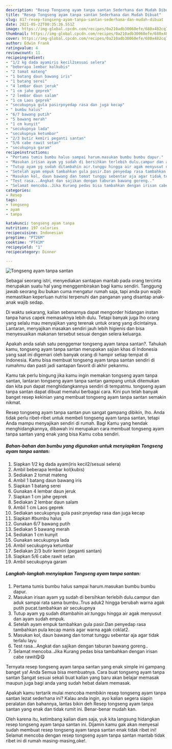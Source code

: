 ```yaml
---
description: "Resep Tongseng ayam tanpa santan Sederhana dan Mudah Dibuat"
title: "Resep Tongseng ayam tanpa santan Sederhana dan Mudah Dibuat"
slug: 817-resep-tongseng-ayam-tanpa-santan-sederhana-dan-mudah-dibuat
date: 2021-05-22T00:35:26.551Z
image: https://img-global.cpcdn.com/recipes/0a210adb30060efe/680x482cq70/tongseng-ayam-tanpa-santan-foto-resep-utama.jpg
thumbnail: https://img-global.cpcdn.com/recipes/0a210adb30060efe/680x482cq70/tongseng-ayam-tanpa-santan-foto-resep-utama.jpg
cover: https://img-global.cpcdn.com/recipes/0a210adb30060efe/680x482cq70/tongseng-ayam-tanpa-santan-foto-resep-utama.jpg
author: Edwin Frank
ratingvalue: 4
reviewcount: 11
recipeingredient:
- "1/2 kg dada ayamiris kecil2sesuai selera"
- "beberapa lembar kolkubis"
- "2 tomat mateng"
- "1 batang daun bawang iris"
- "1 batang serei"
- "4 lembar daun jeruk"
- "1 cm jahe geprek"
- "2 lembar daun salam"
- "1 cm Laos geprek"
- "secukupnya gula pasirpnyedap rasa dan juga kecap"
- " bumbu halus"
- "6/7 bawang putih"
- "5 bawang merah"
- "1 cm kunyit"
- "secukupnya lada"
- "secukupnya ketumbar"
- "2/3 butir kemiri peganti santan"
- "5/6 cabe rawit setan"
- "secukupnya garam"
recipeinstructions:
- "Pertama tumis bumbu halus sampai harum.masukan bumbu bumbu dapur."
- "Masukan irisan ayam yg sudah di bersihkan terlebih dulu.campur dan aduk sampai rata sama bumbu..Trus aduk2 hingga berubah warna agak putih pucat.tambahkan air secukupnya"
- "Tutup ayam yg sudah ditambahin air.tunggu hingga air agak menyusut dan ayam sudah empuk."
- "Setelah ayam empuk tambahkan gula pasir.Dan penyedap rasa tambahkan pula kecap manis agar warna agak coklat2."
- "Masukan kol, daun bawang dan tomat tunggu sebentar aja agar tidak terlalu layu"
- "Test rasa...Angkat dan sajikan dengan taburan bawang goreng.."
- "Selamat mencoba..Jika Kurang pedas bisa tambahkan dengan irisan cabe rawit😋😋"
categories:
- Resep
tags:
- tongseng
- ayam
- tanpa

katakunci: tongseng ayam tanpa 
nutrition: 197 calories
recipecuisine: Indonesian
preptime: "PT26M"
cooktime: "PT41M"
recipeyield: "1"
recipecategory: Dinner

---
```



![Tongseng ayam tanpa santan](https://img-global.cpcdn.com/recipes/0a210adb30060efe/680x482cq70/tongseng-ayam-tanpa-santan-foto-resep-utama.jpg)

Sebagai seorang istri, menyediakan santapan mantab pada orang tercinta merupakan suatu hal yang menggembirakan bagi kamu sendiri. Tanggung jawab seorang ibu bukan cuma mengatur rumah saja, tapi anda pun wajib memastikan keperluan nutrisi terpenuhi dan panganan yang disantap anak-anak wajib sedap.

Di waktu  sekarang, kalian sebenarnya dapat mengorder hidangan instan tanpa harus capek memasaknya lebih dulu. Tetapi banyak juga lho orang yang selalu mau menyajikan yang terenak untuk orang yang dicintainya. Lantaran, menyajikan masakan sendiri jauh lebih higienis dan bisa menyesuaikan makanan tersebut sesuai dengan selera keluarga. 



Apakah anda salah satu penggemar tongseng ayam tanpa santan?. Tahukah kamu, tongseng ayam tanpa santan merupakan sajian khas di Indonesia yang saat ini digemari oleh banyak orang di hampir setiap tempat di Indonesia. Kamu bisa membuat tongseng ayam tanpa santan sendiri di rumahmu dan pasti jadi santapan favorit di akhir pekanmu.

Kamu tak perlu bingung jika kamu ingin memakan tongseng ayam tanpa santan, lantaran tongseng ayam tanpa santan gampang untuk ditemukan dan kita pun dapat menghidangkannya sendiri di tempatmu. tongseng ayam tanpa santan dapat dibuat memalui berbagai cara. Kini pun telah banyak banget resep kekinian yang membuat tongseng ayam tanpa santan semakin nikmat.

Resep tongseng ayam tanpa santan pun sangat gampang dibikin, lho. Anda tidak perlu ribet-ribet untuk membeli tongseng ayam tanpa santan, tetapi Anda mampu menyajikan sendiri di rumah. Bagi Kamu yang hendak menghidangkannya, dibawah ini merupakan cara membuat tongseng ayam tanpa santan yang enak yang bisa Kamu coba sendiri.

<!--inarticleads1-->

##### Bahan-bahan dan bumbu yang digunakan untuk menyiapkan Tongseng ayam tanpa santan:

1. Siapkan 1/2 kg dada ayam(iris kecil2/sesuai selera)
1. Ambil beberapa lembar kol(kubis)
1. Sediakan 2 tomat mateng
1. Ambil 1 batang daun bawang iris
1. Siapkan 1 batang serei
1. Gunakan 4 lembar daun jeruk
1. Siapkan 1 cm jahe geprek
1. Sediakan 2 lembar daun salam
1. Ambil 1 cm Laos geprek
1. Sediakan secukupnya gula pasir.pnyedap rasa dan juga kecap
1. Siapkan  #bumbu halus
1. Gunakan 6/7 bawang putih
1. Sediakan 5 bawang merah
1. Sediakan 1 cm kunyit
1. Gunakan secukupnya lada
1. Ambil secukupnya ketumbar
1. Sediakan 2/3 butir kemiri (peganti santan)
1. Siapkan 5/6 cabe rawit setan
1. Ambil secukupnya garam




<!--inarticleads2-->

##### Langkah-langkah menyiapkan Tongseng ayam tanpa santan:

1. Pertama tumis bumbu halus sampai harum.masukan bumbu bumbu dapur.
1. Masukan irisan ayam yg sudah di bersihkan terlebih dulu.campur dan aduk sampai rata sama bumbu..Trus aduk2 hingga berubah warna agak putih pucat.tambahkan air secukupnya
1. Tutup ayam yg sudah ditambahin air.tunggu hingga air agak menyusut dan ayam sudah empuk.
1. Setelah ayam empuk tambahkan gula pasir.Dan penyedap rasa tambahkan pula kecap manis agar warna agak coklat2.
1. Masukan kol, daun bawang dan tomat tunggu sebentar aja agar tidak terlalu layu
1. Test rasa...Angkat dan sajikan dengan taburan bawang goreng..
1. Selamat mencoba..Jika Kurang pedas bisa tambahkan dengan irisan cabe rawit😋😋




Ternyata resep tongseng ayam tanpa santan yang enak simple ini gampang banget ya! Anda Semua bisa membuatnya. Cara buat tongseng ayam tanpa santan Sangat sesuai sekali buat kalian yang baru akan belajar memasak maupun juga bagi anda yang sudah hebat dalam memasak.

Apakah kamu tertarik mulai mencoba membikin resep tongseng ayam tanpa santan lezat sederhana ini? Kalau anda ingin, ayo kalian segera siapin peralatan dan bahannya, lantas bikin deh Resep tongseng ayam tanpa santan yang enak dan tidak rumit ini. Benar-benar mudah kan. 

Oleh karena itu, ketimbang kalian diam saja, yuk kita langsung hidangkan resep tongseng ayam tanpa santan ini. Dijamin kamu gak akan menyesal sudah membuat resep tongseng ayam tanpa santan enak tidak ribet ini! Selamat mencoba dengan resep tongseng ayam tanpa santan mantab tidak ribet ini di rumah masing-masing,oke!.

